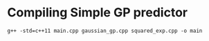 # Compiling Simple GP predictor

    g++ -std=c++11 main.cpp gaussian_gp.cpp squared_exp.cpp -o main
